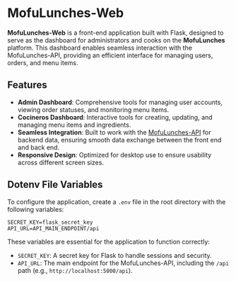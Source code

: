 # MofuLunches-Web

**MofuLunches-Web** is a front-end application built with Flask, designed to serve as the dashboard for administrators and cooks on the **MofuLunches** platform. This dashboard enables seamless interaction with the MofuLunches-API, providing an efficient interface for managing users, orders, and menu items.

## Features

- **Admin Dashboard**: Comprehensive tools for managing user accounts, viewing order statuses, and monitoring menu items.
- **Cocineros Dashboard**: Interactive tools for creating, updating, and managing menu items and ingredients.
- **Seamless Integration**: Built to work with the [MofuLunches-API](https://github.com/AstronautMarkus/MofuLunches-API) for backend data, ensuring smooth data exchange between the front end and back end.
- **Responsive Design**: Optimized for desktop use to ensure usability across different screen sizes.

## Dotenv File Variables

To configure the application, create a `.env` file in the root directory with the following variables:

```plaintext
SECRET_KEY=flask_secret_key
API_URL=API_MAIN_ENDPOINT/api
```

These variables are essential for the application to function correctly:

- `SECRET_KEY`: A secret key for Flask to handle sessions and security.
- `API_URL`: The main endpoint for the MofuLunches-API, including the `/api` path (e.g., `http://localhost:5000/api`).